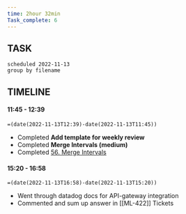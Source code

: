 ```yaml
---
time: 2hour 32min
Task_complete: 6
---
```

## TASK
```tasks
scheduled 2022-11-13
group by filename
```
## TIMELINE
#### 11:45 - 12:39
`=(date(2022-11-13T12:39)-date(2022-11-13T11:45))`
- Completed **Add template for weekly review**
- Completed **Merge Intervals (medium)**
- Completed [56. Merge Intervals](https://leetcode.com/problems/merge-intervals/)
#### 15:20 - 16:58
`=(date(2022-11-13T16:58)-date(2022-11-13T15:20))`
- Went through datadog docs for API-gateway integration
- Commented and sum up answer in [[ML-422]] Tickets
